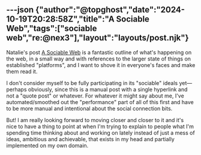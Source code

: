 ---json
{"author":"@topghost","date":"2024-10-19T20:28:58Z","title":"A Sociable Web","tags":["sociable web","re:@nex3"],"layout":"layouts/post.njk"}
---
Natalie&#x27;s post [A Sociable Web](https://nex-3.com/blog/a-sociable-web/) is a fantastic outline of what&#x27;s happening on the web, in a small way and with references to the larger state of things on established &#x22;platforms&#x22;, and I want to shove it in everyone&#x27;s faces and make them read it.

I don&#x27;t consider myself to be fully participating in its &#x22;sociable&#x22; ideals yet&#x2014;perhaps obviously, since this is a manual post with a single hyperlink and not a &#x22;quote post&#x22; or whatever. For whatever it might say about me, I&#x27;ve automated/smoothed out the &#x22;performance&#x22; part of all of this first and have to be more manual and intentional about the social connection bits.

But! I am really looking forward to moving closer and closer to it and it&#x27;s nice to have a thing to point at when I&#x27;m trying to explain to people what I&#x27;m spending time thinking about and working on lately instead of just a mess of ideas, ambitious and achievable, that exists in my head and partially implemented on my own domain.
